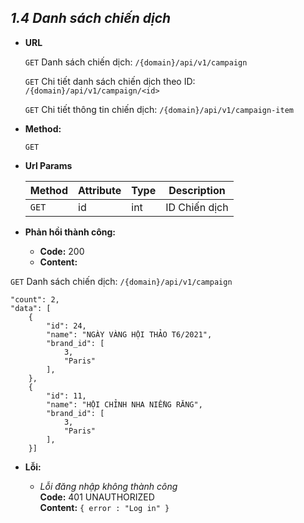 
***1.4 Danh sách chiến dịch***
----

* **URL**

    `GET` Danh sách chiến dịch: 
    `/{domain}/api/v1/campaign`
  
    `GET` Chi tiết danh sách chiến dịch theo ID: 
    `/{domain}/api/v1/campaign/<id>`
    
    `GET` Chi tiết thông tin chiến dịch: 
    `/{domain}/api/v1/campaign-item`
  
   
  
* **Method:**

  
    `GET`

* **Url Params**


  | Method | Attribute| Type | Description |
  |---|---|---|---|
  | `GET` | id | int  | ID Chiến dịch |
 


* **Phản hồi thành công:**
    * **Code:** 200 <br />
    * **Content:** <br />
  
`GET` Danh sách chiến dịch: 
    `/{domain}/api/v1/campaign`
  
      
    "count": 2,
    "data": [
        {
            "id": 24,
            "name": "NGÀY VÀNG HỘI THẢO T6/2021",
            "brand_id": [
                3,
                "Paris"
            ],
        },
        {
            "id": 11,
            "name": "HỘI CHỈNH NHA NIỀNG RĂNG",
            "brand_id": [
                3,
                "Paris"
            ],
        }]
      

* **Lỗi:**

  * _Lỗi đăng nhập không thành công_ <br />
    **Code:** 401 UNAUTHORIZED <br />
    **Content:** `{ error : "Log in" }`
